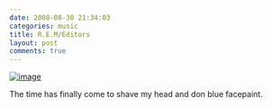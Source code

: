 ```yaml
---
date: 2008-08-30 21:34:03
categories: music
title: R.E.M/Editors
layout: post
comments: true
---
```

[![image](http://lh3.ggpht.com/nbrightside/SLlZ6uS3PDI/AAAAAAAAAug/AhldX3gsGv4/s144/Scan10017.JPG)](http://picasaweb.google.com/nbrightside/Blog/photo#5240318506816715826)

The time has finally come to shave my head and don blue facepaint.
